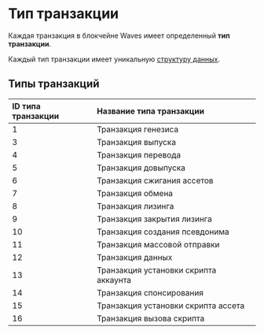 # Тип транзакции

Каждая транзакция в блокчейне Waves имеет определенный **тип транзакции**.

Каждый тип транзакции имеет уникальную [структуру данных](/blockchain/transaction-type-data-structure.md).

## Типы транзакций

| ID типа транзакции | Название типа транзакции |
| :--- | :--- |
| 1 | Транзакция генезиса |
| 3 | Транзакция выпуска |
| 4 | Транзакция перевода |
| 5 | Транзакция довыпуска |
| 6 | Транзакция сжигания ассетов |
| 7 | Транзакция обмена |
| 8 | Транзакция лизинга |
| 9 | Транзакция закрытия лизинга |
| 10 | Транзакция создания псевдонима |
| 11 | Транзакция массовой отправки |
| 12 | Транзакция данных |
| 13 | Транзакция установки скрипта аккаунта |
| 14 | Транзакция спонсирования |
| 15 | Транзакция установки скрипта ассета |
| 16 | Транзакция вызова скрипта |